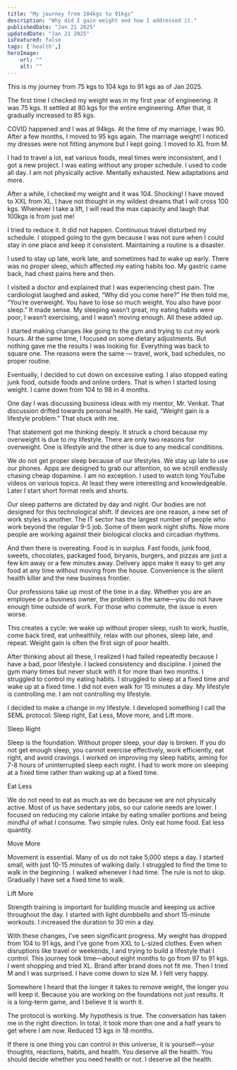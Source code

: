 ```yaml
---
title: "My journey from 104kgs to 91kgs"
description: "Why did I gain weight and how I addressed it."
publishedDate: "Jan 21 2025"
updatedDate: "Jan 21 2025"
isFeatured: false
tags: ['health',]
heroImage:
    url: ""
    alt: ""
---
```


This is my journey from 75 kgs to 104 kgs to 91 kgs as of Jan 2025.

The first time I checked my weight was in my first year of engineering. It was 75 kgs. It settled at 80 kgs for the entire engineering. After that, it gradually increased to 85 kgs.

COVID happened and I was at 94kgs. At the time of my marriage, I was 90. After a few months, I moved to 95 kgs again. The marriage weight! I noticed my dresses were not fitting anymore but I kept going. I moved to XL from M.

I had to travel a lot, eat various foods, meal times were inconsistent, and I got a new project. I was eating without any proper schedule. I used to code all day. I am not physically active. Mentally exhausted. New adaptations and more.

After a while, I checked my weight and it was 104. Shocking! I have moved to XXL from XL. I have not thought in my wildest dreams that I will cross 100 kgs. Whenever I take a lift, I will read the max capacity and laugh that 100kgs is from just me!

I tried to reduce it. It did not happen. Continuous travel disturbed my schedule. I stopped going to the gym because I was not sure when I could stay in one place and keep it consistent. Maintaining a routine is a disaster.

I used to stay up late, work late, and sometimes had to wake up early. There was no proper sleep, which affected my eating habits too. My gastric came back, had chest pains here and then.

I visited a doctor and explained that I was experiencing chest pain. The cardiologist laughed and asked, “Why did you come here?” He then told me, “You’re overweight. You have to lose so much weight. You also have poor sleep.” It made sense. My sleeping wasn’t great, my eating habits were poor, I wasn’t exercising, and I wasn’t moving enough. All these added up.

I started making changes like going to the gym and trying to cut my work hours. At the same time, I focused on some dietary adjustments. But nothing gave me the results I was looking for. Everything was back to square one. The reasons were the same — travel, work, bad schedules, no proper routine.

Eventually, I decided to cut down on excessive eating. I also stopped eating junk food, outside foods and online orders. That is when I started losing weight. I came down from 104 to 98 in 4 months.

One day I was discussing business ideas with my mentor, Mr. Venkat. That discussion drifted towards personal health. He said, “Weight gain is a lifestyle problem.” That stuck with me.

That statement got me thinking deeply. It struck a chord because my overweight is due to my lifestyle. There are only two reasons for overweight. One is lifestyle and the other is due to any medical conditions.

We do not get proper sleep because of our lifestyles. We stay up late to use our phones. Apps are designed to grab our attention, so we scroll endlessly chasing cheap dopamine. I am no exception. I used to watch long YouTube videos on various topics. At least they were interesting and knowledgeable. Later I start short format reels and shorts.

Our sleep patterns are dictated by day and night. Our bodies are not designed for this technological shift. If devices are one reason, a new set of work styles is another. The IT sector has the largest number of people who work beyond the regular 9-5 job. Some of them work night shifts. Now more people are working against their biological clocks and circadian rhythms.

And then there is overeating. Food is in surplus. Fast foods, junk food, sweets, chocolates, packaged food, biryanis, burgers, and pizzas are just a few km away or a few minutes away. Delivery apps make it easy to get any food at any time without moving from the house. Convenience is the silent health killer and the new business frontier.

Our professions take up most of the time in a day. Whether you are an employee or a business owner, the problem is the same—you do not have enough time outside of work. For those who commute, the issue is even worse.

This creates a cycle: we wake up without proper sleep, rush to work, hustle, come back tired, eat unhealthily, relax with our phones, sleep late, and repeat. Weight gain is often the first sign of poor health.

After thinking about all these, I realized I had failed repeatedly because I have a bad, poor lifestyle. I lacked consistency and discipline. I joined the gym many times but never stuck with it for more than two months. I struggled to control my eating habits. I struggled to sleep at a fixed time and wake up at a fixed time. I did not even walk for 15 minutes a day. My lifestyle is controlling me. I am not controlling my lifestyle.

I decided to make a change in my lifestyle. I developed something I call the SEML protocol: Sleep right, Eat Less, Move more, and Lift more.

Sleep Right

Sleep is the foundation. Without proper sleep, your day is broken. If you do not get enough sleep, you cannot exercise effectively, work efficiently, eat right, and avoid cravings. I worked on improving my sleep habits, aiming for 7-8 hours of uninterrupted sleep each night. I had to work more on sleeping at a fixed time rather than waking up at a fixed time.

Eat Less

We do not need to eat as much as we do because we are not physically active. Most of us have sedentary jobs, so our calorie needs are lower. I focused on reducing my calorie intake by eating smaller portions and being mindful of what I consume. Two simple rules. Only eat home food. Eat less quantity.

Move More

Movement is essential. Many of us do not take 5,000 steps a day. I started small, with just 10-15 minutes of walking daily. I struggled to find the time to walk in the beginning. I walked whenever I had time. The rule is not to skip. Gradually I have set a fixed time to walk.

Lift More

Strength training is important for building muscle and keeping us active throughout the day. I started with light dumbbells and short 15-minute workouts. I increased the duration to 30 min a day.

With these changes, I’ve seen significant progress. My weight has dropped from 104 to 91 kgs, and I’ve gone from XXL to L-sized clothes. Even when disruptions like travel or weekends, I and trying to build a lifestyle that I control.
This journey took time—about eight months to go from 97 to 91 kgs. I went shopping and tried XL. Brand after brand does not fit me. Then I tried M and I was surprised. I have come down to size M. I felt very happy.

Somewhere I heard that the longer it takes to remove weight, the longer you will keep it. Because you are working on the foundations not just results. It is a long-term game, and I believe it is worth it.

The protocol is working. My hypothesis is true. The conversation has taken me in the right direction. In total, it took more than one and a half years to get where I am now. Reduced 13 kgs in 18 months.

If there is one thing you can control in this universe, it is yourself—your thoughts, reactions, habits, and health. You deserve all the health. You should decide whether you need health or not. I deserve all the health.